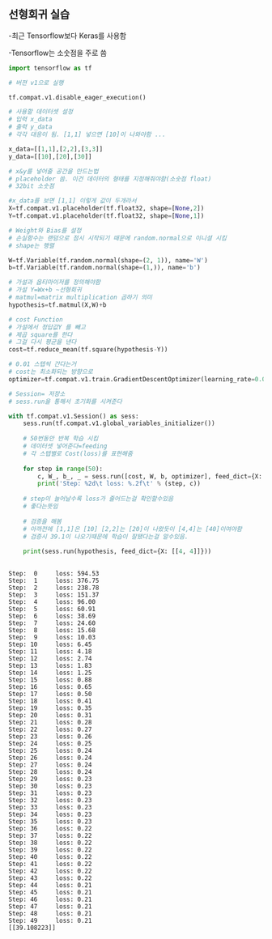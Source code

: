 ## 선형회귀 실습

-최근 Tensorflow보다 Keras를 사용함 

-Tensorflow는 소숫점을 주로 씀 


```python
import tensorflow as tf

# 버젼 v1으로 실행 

tf.compat.v1.disable_eager_execution()

# 사용할 데이터셋 설정
# 입력 x_data
# 출력 y_data
# 각각 대응이 됨. [1,1] 넣으면 [10]이 나와야함 ...

x_data=[[1,1],[2,2],[3,3]]
y_data=[[10],[20],[30]]

# x&y를 넣어줄 공간을 만드는법
# placeholder 씀. 이건 데이터의 형태를 지정해줘야함(소숫점 float)
# 32bit 소숫점 

#x_data를 보면 [1,1] 이렇게 값이 두개라서 
X=tf.compat.v1.placeholder(tf.float32, shape=[None,2])
Y=tf.compat.v1.placeholder(tf.float32, shape=[None,1])

# Weight와 Bias를 설정 
# 손실함수는 랜덤으로 점시 시작되기 때문에 random.normal으로 이니셜 시킴
# shape는 행렬

W=tf.Variable(tf.random.normal(shape=(2, 1)), name='W')
b=tf.Variable(tf.random.normal(shape=(1,)), name='b')

```


```python
# 가설과 옵티마이저를 정의해야함
# 가설 Y=Wx+b ~선형회귀
# matmul=matrix multiplication 곱하기 의미 
hypothesis=tf.matmul(X,W)+b

# cost Function
# 가설에서 정답값Y 를 빼고 
# 제곱 square를 한다 
# 그걸 다시 평균을 낸다 
cost=tf.reduce_mean(tf.square(hypothesis-Y))

# 0.01 스텝씩 간다는거
# cost는 최소화되는 방향으로 
optimizer=tf.compat.v1.train.GradientDescentOptimizer(learning_rate=0.01).minimize(cost)
```


```python
# Session= 저장소
# sess.run을 통해서 초기화를 시켜준다

with tf.compat.v1.Session() as sess:
    sess.run(tf.compat.v1.global_variables_initializer())
    
    # 50번동안 반복 학습 시킴 
    # 데이터셋 넣어준다=feeding 
    # 각 스텝별로 Cost(loss)를 표현해줌 
    
    for step in range(50):
        c, W_, b_, _ = sess.run([cost, W, b, optimizer], feed_dict={X: x_data, Y: y_data})
        print('Step: %2d\t loss: %.2f\t' % (step, c))
     
    # step이 늘어날수록 loss가 줄어드는걸 확인할수있음
    # 좋다는뜻임
    
    # 검증을 해봄 
    # 아까전에 [1,1]은 [10] [2,2]는 [20]이 나왔듯이 [4,4]는 [40]이여야함
    # 검증시 39.1이 나오기때문에 학습이 잘됐다는걸 알수있음. 
    
    print(sess.run(hypothesis, feed_dict={X: [[4, 4]]}))
    
```

    Step:  0	 loss: 594.53	
    Step:  1	 loss: 376.75	
    Step:  2	 loss: 238.78	
    Step:  3	 loss: 151.37	
    Step:  4	 loss: 96.00	
    Step:  5	 loss: 60.91	
    Step:  6	 loss: 38.69	
    Step:  7	 loss: 24.60	
    Step:  8	 loss: 15.68	
    Step:  9	 loss: 10.03	
    Step: 10	 loss: 6.45	
    Step: 11	 loss: 4.18	
    Step: 12	 loss: 2.74	
    Step: 13	 loss: 1.83	
    Step: 14	 loss: 1.25	
    Step: 15	 loss: 0.88	
    Step: 16	 loss: 0.65	
    Step: 17	 loss: 0.50	
    Step: 18	 loss: 0.41	
    Step: 19	 loss: 0.35	
    Step: 20	 loss: 0.31	
    Step: 21	 loss: 0.28	
    Step: 22	 loss: 0.27	
    Step: 23	 loss: 0.26	
    Step: 24	 loss: 0.25	
    Step: 25	 loss: 0.24	
    Step: 26	 loss: 0.24	
    Step: 27	 loss: 0.24	
    Step: 28	 loss: 0.24	
    Step: 29	 loss: 0.23	
    Step: 30	 loss: 0.23	
    Step: 31	 loss: 0.23	
    Step: 32	 loss: 0.23	
    Step: 33	 loss: 0.23	
    Step: 34	 loss: 0.23	
    Step: 35	 loss: 0.23	
    Step: 36	 loss: 0.22	
    Step: 37	 loss: 0.22	
    Step: 38	 loss: 0.22	
    Step: 39	 loss: 0.22	
    Step: 40	 loss: 0.22	
    Step: 41	 loss: 0.22	
    Step: 42	 loss: 0.22	
    Step: 43	 loss: 0.22	
    Step: 44	 loss: 0.21	
    Step: 45	 loss: 0.21	
    Step: 46	 loss: 0.21	
    Step: 47	 loss: 0.21	
    Step: 48	 loss: 0.21	
    Step: 49	 loss: 0.21	
    [[39.108223]]
    

```

```
